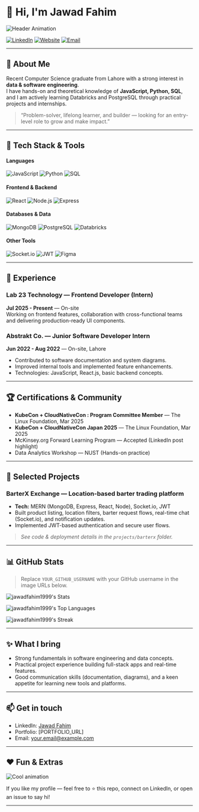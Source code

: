 # 👋 Hi, I'm Jawad Fahim
![Header Animation](https://media4.giphy.com/media/v1.Y2lkPTc5MGI3NjExd3R4Y2Ruc2VudTNoc2JwdHY2Nzg5cGdlZ2RzMTBqMnB6NndsMDlqbiZlcD12MV9pbnRlcm5hbF9naWZfYnlfaWQmY3Q9Zw/wEgs1cd7vDTt6/giphy.gif)

[![LinkedIn](https://img.shields.io/badge/LinkedIn-Connect-blue?logo=linkedin&logoColor=white)](LINKEDIN_URL)
[![Website](https://img.shields.io/badge/Portfolio-Visit-brightgreen?logo=google-chrome&logoColor=white)](PORTFOLIO_URL)
[![Email](https://img.shields.io/badge/Email-contact%40you.com-red?logo=gmail&logoColor=white)](mailto:your.email@example.com)

---

## 🚀 About Me
Recent Computer Science graduate from Lahore with a strong interest in **data & software engineering**.  
I have hands-on and theoretical knowledge of **JavaScript, Python, SQL**, and I am actively learning Databricks and PostgreSQL through practical projects and internships.

> “Problem-solver, lifelong learner, and builder — looking for an entry-level role to grow and make impact.”

---

## 🧰 Tech Stack & Tools

#### Languages
![JavaScript](https://img.shields.io/badge/JavaScript-%23F7DF1E?logo=javascript&logoColor=black)
![Python](https://img.shields.io/badge/Python-%233776AB?logo=python&logoColor=white)
![SQL](https://img.shields.io/badge/SQL-%23007ACC?logo=postgresql&logoColor=white)

#### Frontend & Backend
![React](https://img.shields.io/badge/React-%2320232a?logo=react&logoColor=%2361DAFB)
![Node.js](https://img.shields.io/badge/Node.js-%23339933?logo=node.js&logoColor=white)
![Express](https://img.shields.io/badge/Express-%23404d59?logo=express&logoColor=white)

#### Databases & Data
![MongoDB](https://img.shields.io/badge/MongoDB-%2347A248?logo=mongodb&logoColor=white)
![PostgreSQL](https://img.shields.io/badge/Postgres-%2332678F?logo=postgresql&logoColor=white)
![Databricks](https://img.shields.io/badge/Databricks-%23FF7A00?logo=databricks&logoColor=white)

#### Other Tools
![Socket.io](https://img.shields.io/badge/Socket.io-%23FFFFFF?logo=socket.io&logoColor=000000)
![JWT](https://img.shields.io/badge/JWT-%23F7931A?logo=jwt&logoColor=white)
![Figma](https://img.shields.io/badge/Figma-%23F24E1E?logo=figma&logoColor=white)

---

## 💼 Experience

### Lab 23 Technology — Frontend Developer (Intern)  
**Jul 2025 - Present** — On-site  
Working on frontend features, collaboration with cross-functional teams and delivering production-ready UI components.

### Abstrakt Co. — Junior Software Developer Intern  
**Jun 2022 - Aug 2022** — On-site, Lahore  
- Contributed to software documentation and system diagrams.  
- Improved internal tools and implemented feature enhancements.  
- Technologies: JavaScript, React.js, basic backend concepts.

---

## 🏆 Certifications & Community
- **KubeCon + CloudNativeCon : Program Committee Member** — The Linux Foundation, Mar 2025  
- **KubeCon + CloudNativeCon Japan 2025** — The Linux Foundation, Mar 2025  
- McKinsey.org Forward Learning Program — Accepted (LinkedIn post highlight)  
- Data Analytics Workshop — NUST (Hands-on practice)

---

## 🔭 Selected Projects

### BarterX Exchange — Location-based barter trading platform
- **Tech:** MERN (MongoDB, Express, React, Node), Socket.io, JWT  
- Built product listing, location filters, barter request flows, real-time chat (Socket.io), and notification updates.  
- Implemented JWT-based authentication and secure user flows.

> _See code & deployment details in the `projects/barterx` folder._

---

## 📊 GitHub Stats
> Replace `YOUR_GITHUB_USERNAME` with your GitHub username in the image URLs below.

![jawadfahim1999's Stats](https://github-readme-stats.vercel.app/api?username=jawadfahim1999&theme=vue-dark&show_icons=true&hide_border=true&count_private=true)

![jawadfahim1999's Top Languages](https://github-readme-stats.vercel.app/api/top-langs/?username=jawadfahim1999&theme=vue-dark&show_icons=true&hide_border=true&layout=compact)

![jawadfahim1999's Streak](https://github-readme-streak-stats.herokuapp.com/?user=jawadfahim1999&theme=vue-dark&hide_border=true)

---

## ✨ What I bring
- Strong fundamentals in software engineering and data concepts.  
- Practical project experience building full-stack apps and real-time features.  
- Good communication skills (documentation, diagrams), and a keen appetite for learning new tools and platforms.

---

## 📫 Get in touch
- LinkedIn: [Jawad Fahim](LINKEDIN_URL)  
- Portfolio: [PORTFOLIO_URL]  
- Email: your.email@example.com

---

## ❤️ Fun & Extras
![Cool animation](https://media3.giphy.com/media/v1.Y2lkPTc5MGI3NjExdXp4aWVtNGdieTkzcHVlYmM3YzQwMzExbmJrdmVhZWFiM3gya3JxNyZlcD12MV9pbnRlcm5hbF9naWZfYnlfaWQmY3Q9Zw/scZPhLqaVOM1qG4lT9/giphy.gif)

If you like my profile — feel free to ⭐ this repo, connect on LinkedIn, or open an issue to say hi!

---

